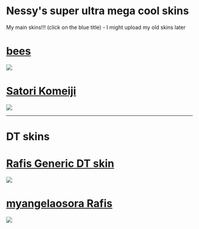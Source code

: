 # Nessy's super ultra mega cool skins
My main skins!!! (click on the blue title) - I might upload my old skins later 
# [bees](https://www.mediafire.com/file/6sgmg5rvyjrvgwp/bees.osk/file)
![](https://cdn.discordapp.com/attachments/841029933810581554/1195440867171901460/screenshot650.jpg?ex=65b40010&is=65a18b10&hm=5c71faea3f10cfe9429039c75f346c9bae4512de7fdd2bfcd140741cf5fd847f&)
# [Satori Komeiji](https://www.mediafire.com/file/9thmr3y95zi7n2r/-_%25E3%2580%258ANM1%25E3%2580%258B_-_%25E3%2580%258E_%25E6%259D%25B1%25E6%2596%25B9Project_%25E3%2580%258F_Satori_Komeiji__-.osk/file)
![](https://cdn.discordapp.com/attachments/1143278102550675476/1195445449990086767/screenshot656.jpg?ex=65b40455&is=65a18f55&hm=1dcfaae1e26c7e3332d71440be2bc5610c982c55585f07619191b8c071b23c6c&)
___
# DT skins
# [Rafis Generic DT skin](https://www.dropbox.com/s/mj8snq3xz4rx15y/Rafis%20Generic%20DT%20skin.osk?dl=0)
![](https://cdn.discordapp.com/attachments/1143278102550675476/1195442560076881980/screenshot651.jpg?ex=65b401a4&is=65a18ca4&hm=e748036ba66ce5c4e4c26795008d700463a15ef47341dcc3ba0c64bd3c58ae61&)
# [myangelaosora Rafis](https://www.mediafire.com/file/1mgwpxu4y9vwwvz/%2523_myangelaosora_Rafis.osk/file)
![](https://cdn.discordapp.com/attachments/1120053887647358998/1195448158214422739/screenshot658.jpg?ex=65b406db&is=65a191db&hm=4f4c3a7a5f449eac20d0f583048ea98ca3627d3c8da4d505cb1a1f6f42caa764&)




